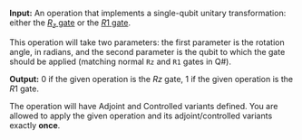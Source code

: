 **Input:** An operation that implements a single-qubit unitary transformation:
either the [$R_z$ gate](https://learn.microsoft.com/qsharp/api/qsharp-lang/microsoft.quantum.intrinsic/rz) or the [$R1$ gate](https://learn.microsoft.com/qsharp/api/qsharp-lang/microsoft.quantum.intrinsic/r1). 

This operation will take two parameters: the first parameter is the rotation angle, in radians, and the second parameter is the qubit to which the gate should be applied (matching normal `Rz` and `R1` gates in Q#).

**Output:**  0 if the given operation is the $Rz$ gate, 1 if the given operation is the $R1$ gate.

The operation will have Adjoint and Controlled variants defined.
You are allowed to apply the given operation and its adjoint/controlled variants exactly **once**.